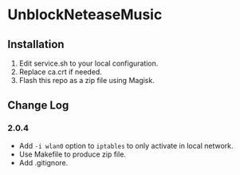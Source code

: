 # UnblockNeteaseMusic

## Installation

1. Edit service.sh to your local configuration.
2. Replace ca.crt if needed.
3. Flash this repo as a zip file using Magisk.

## Change Log

### 2.0.4

- Add `-i wlan0` option to `iptables` to only activate in local network.
- Use Makefile to produce zip file.
- Add .gitignore.